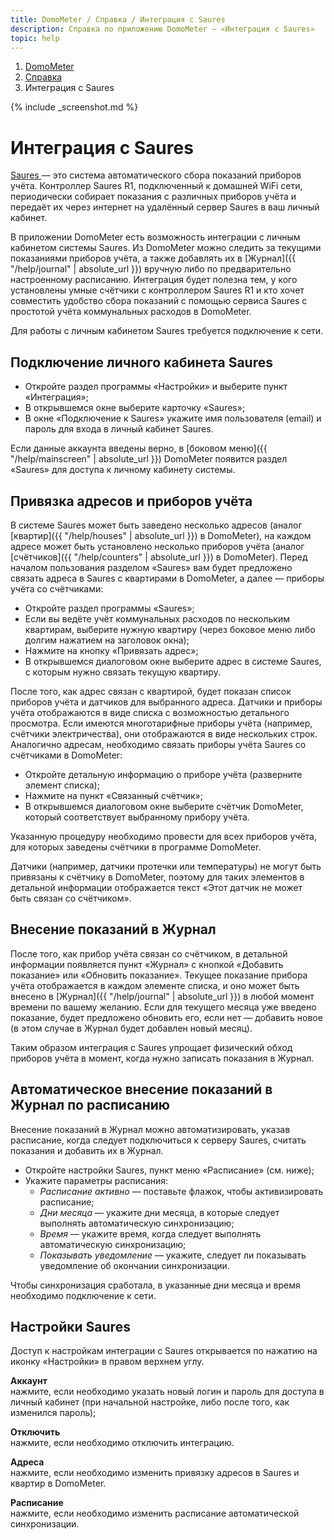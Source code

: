 ```yaml
---
title: DomoMeter / Справка / Интеграция с Saures
description: Справка по приложению DomoMeter — «Интеграция с Saures»
topic: help
---
```


<div class="row">
<ol class="breadcrumb pull-right">
  <li><a href="{{ '/' | absolute_url }}">DomoMeter</a></li>
  <li><a href="{{ '/help' | absolute_url }}">Справка</a></li>
  <li class="active">Интеграция с Saures</li>
</ol>
</div>

<script type="text/javascript">
	var screenshots = [
	  '%theme_url%/img/screens/saures.png', 
	];
</script>
{% include _screenshot.md %} 

<div class="instruction" markdown="1">

# Интеграция с Saures  

<div class="well" style="display: table">  
<a href="http://saures.ru" target="_blank">Saures <sup title="Ссылка откроется в новом окне"><i class="fa fa-external-link-square"></i></sup></a> — это система автоматического сбора показаний приборов учёта. Контроллер Saures R1, подключенный к домашней WiFi сети, периодически собирает показания с различных приборов учёта и передаёт их через интернет на удалённый сервер Saures в ваш личный кабинет.
</div>

В приложении DomoMeter есть возможность интеграции с личным кабинетом системы Saures.
Из DomoMeter можно следить за текущими показаниями приборов учёта, а также добавлять их в [Журнал]({{ "/help/journal" | absolute_url }}) вручную либо по предварительно настроенному расписанию.
Интеграция будет полезна тем, у кого установлены умные счётчики с контроллером Saures R1 и кто хочет совместить удобство сбора показаний с помощью сервиса Saures с простотой учёта коммунальных расходов в DomoMeter.

Для работы с личным кабинетом Saures требуется подключение к сети.

## Подключение личного кабинета Saures

* Откройте раздел программы «Настройки» и выберите пункт «Интеграция»;
* В открывшемся окне выберите карточку «Saures»;
* В окне «Подключение к Saures» укажите имя пользователя (email) и пароль для входа в личный кабинет Saures.

Если данные аккаунта введены верно, в [боковом меню]({{ "/help/mainscreen" | absolute_url }}) DomoMeter появится раздел «Saures» для доступа к личному кабинету системы.

## Привязка адресов и приборов учёта

В системе Saures может быть заведено несколько адресов (аналог [квартир]({{ "/help/houses" | absolute_url }}) в DomoMeter), на каждом адресе может быть установлено несколько приборов учёта (аналог [счётчиков]({{ "/help/counters" | absolute_url }}) в DomoMeter).
Перед началом пользования разделом «Saures» вам будет предложено связать адреса в Saures с квартирами в DomoMeter, а далее — приборы учёта со счётчиками:

* Откройте раздел программы «Saures»;
* Если вы ведёте учёт коммунальных расходов по нескольким квартирам, выберите нужную квартиру (через боковое меню либо долгим нажатием на заголовок окна);
* Нажмите на кнопку «Привязать адрес»;
* В открывшемся диалоговом окне выберите адрес в системе Saures, с которым нужно связать текущую квартиру.

После того, как адрес связан с квартирой, будет показан список приборов учёта и датчиков для выбранного адреса.
Датчики и приборы учёта отображаются в виде списка с возможностью детального просмотра. 
Если имеются многотарифные приборы учёта (например, счётчики электричества), они отображаются в виде нескольких строк.
Аналогично адресам, необходимо связать приборы учёта Saures со счётчиками в DomoMeter:

* Откройте детальную информацию о приборе учёта (разверните элемент списка);
* Нажмите на пункт «Связанный счётчик»;
* В открывшемся диалоговом окне выберите счётчик DomoMeter, который соответствует выбранному прибору учёта.

Указанную процедуру необходимо провести для всех приборов учёта, для которых заведены счётчики в программе DomoMeter.

Датчики (например, датчики протечки или температуры) не могут быть привязаны к счётчику в DomoMeter, поэтому для таких элементов в детальной информации отображается текст «Этот датчик не может быть связан со счётчиком». 

## Внесение показаний в Журнал

После того, как прибор учёта связан со счётчиком, в детальной информации появляется пункт «Журнал» с кнопкой «Добавить показание» или «Обновить показание».
Текущее показание прибора учёта отображается в каждом элементе списка, и оно может быть внесено в [Журнал]({{ "/help/journal" | absolute_url }}) в любой момент времени по вашему желанию.
Если для текущего месяца уже введено показание, будет предложено обновить его, если нет — добавить новое (в этом случае в Журнал будет добавлен новый месяц).

Таким образом интеграция с Saures упрощает физический обход приборов учёта в момент, когда нужно записать показания в Журнал.

## Автоматическое внесение показаний в Журнал по расписанию

Внесение показаний в Журнал можно автоматизировать, указав расписание, когда следует подключиться к серверу Saures, считать показания и добавить их в Журнал. 

* Откройте настройки Saures, пункт меню «Расписание» (см. ниже);
* Укажите параметры расписания:
  * *Расписание активно* — поставьте флажок, чтобы активизировать расписание; 
  * *Дни месяца* — укажите дни месяца, в которые следует выполнять автоматическую синхронизацию; 
  * *Время* — укажите время, когда следует выполнять автоматическую синхронизацию; 
  * *Показывать уведомление* — укажите, следует ли показывать уведомление об окончании синхронизации.

Чтобы синхронизация сработала, в указанные дни месяца и время необходимо подключение к сети.
  
## Настройки Saures

Доступ к настройкам интеграции с Saures открывается по нажатию на иконку «Настройки» в правом верхнем углу.

**Аккаунт**  
нажмите, если необходимо указать новый логин и пароль для доступа в личный кабинет (при начальной настройке, либо после того, как изменился пароль);
 
**Отключить**  
нажмите, если необходимо отключить интеграцию.

**Адреса**  
нажмите, если необходимо изменить привязку адресов в Saures и квартир в DomoMeter. 

**Расписание**  
нажмите, если необходимо изменить расписание автоматической синхронизации.

</div>